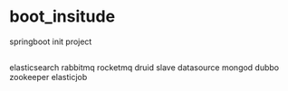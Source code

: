 # boot_insitude
springboot init project
##
elasticsearch
rabbitmq
rocketmq
druid slave datasource
mongod
dubbo
zookeeper
elasticjob
